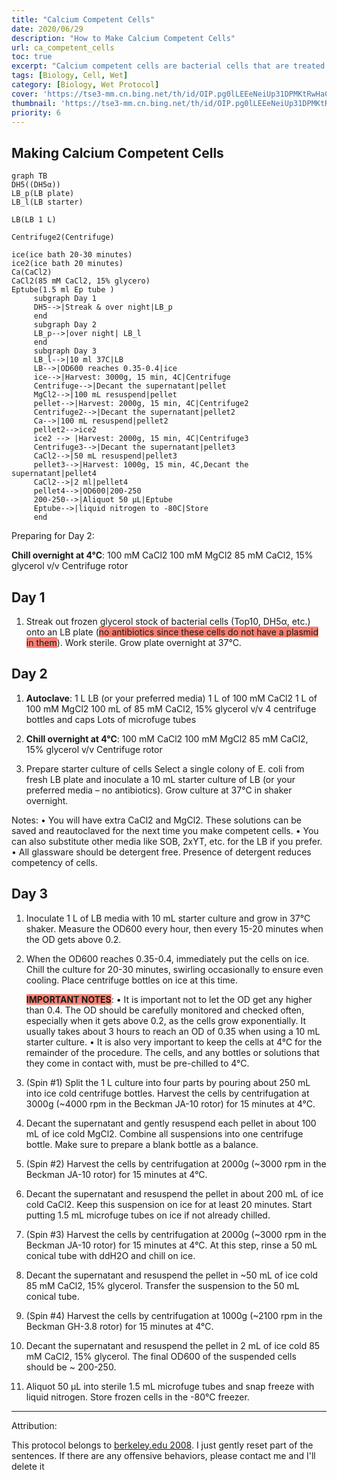 ```yaml
---
title: "Calcium Competent Cells"
date: 2020/06/29
description: "How to Make Calcium Competent Cells"
url: ca_competent_cells
toc: true
excerpt: "Calcium competent cells are bacterial cells that are treated with calcium chloride to increase their ability to uptake plasmid DNA. The calcium ions disrupt the cell membrane and make it more permeable to DNA, increasing the efficiency of transformation. These cells are commonly used in molecular biology experiments to introduce foreign DNA into bacterial cells. <a title='GhatGPT'>Who said this?</a>"
tags: [Biology, Cell, Wet]
category: [Biology, Wet Protocol]
cover: 'https://tse3-mm.cn.bing.net/th/id/OIP.pg0lLEEeNeiUp31DPMKtRwHaCY'
thumbnail: 'https://tse3-mm.cn.bing.net/th/id/OIP.pg0lLEEeNeiUp31DPMKtRwHaCY'
priority: 6
---
```


## Making Calcium Competent Cells

```mermaid
graph TB
DH5((DH5α))
LB_p(LB plate)
LB_l(LB starter)

LB(LB 1 L)

Centrifuge2(Centrifuge)

ice(ice bath 20-30 minutes)
ice2(ice bath 20 minutes)
Ca(CaCl2)
CaCl2(85 mM CaCl2, 15% glycero)
Eptube(1.5 ml Ep tube )
     subgraph Day 1
     DH5-->|Streak & over night|LB_p
     end
     subgraph Day 2
     LB_p-->|over night| LB_l
     end
     subgraph Day 3
     LB_l-->|10 ml 37C|LB
     LB-->|OD600 reaches 0.35-0.4|ice
     ice-->|Harvest: 3000g, 15 min, 4C|Centrifuge
     Centrifuge-->|Decant the supernatant|pellet
     MgCl2-->|100 mL resuspend|pellet
     pellet-->|Harvest: 2000g, 15 min, 4C|Centrifuge2
     Centrifuge2-->|Decant the supernatant|pellet2
     Ca-->|100 mL resuspend|pellet2
     pellet2-->ice2
     ice2 --> |Harvest: 2000g, 15 min, 4C|Centrifuge3
     Centrifuge3-->|Decant the supernatant|pellet3
     CaCl2-->|50 mL resuspend|pellet3
     pellet3-->|Harvest: 1000g, 15 min, 4C,Decant the supernatant|pellet4
     CaCl2-->|2 ml|pellet4
     pellet4-->|OD600|200-250
     200-250-->|Aliquot 50 μL|Eptube
     Eptube-->|liquid nitrogen to -80C|Store
     end
```
Preparing for Day 2:

**Chill overnight at 4°C**:
100 mM CaCl2
100 mM MgCl2
85 mM CaCl2, 15% glycerol v/v
Centrifuge rotor  


## Day 1

1. Streak out frozen glycerol stock of bacterial cells (Top10, DH5α, etc.) onto an LB plate (<span style="background:salmon">no antibiotics since these cells do not have a plasmid in them</span>). Work sterile. Grow plate overnight at 37°C.



## Day 2
1. **Autoclave**:
1 L LB (or your preferred media)
1 L of 100 mM CaCl2
1 L of 100 mM MgCl2
100 mL of 85 mM CaCl2, 15% glycerol v/v
4 centrifuge bottles and caps
Lots of microfuge tubes

2. **Chill overnight at 4°C**:
100 mM CaCl2
100 mM MgCl2
85 mM CaCl2, 15% glycerol v/v
Centrifuge rotor

3. Prepare starter culture of cells
Select a single colony of E. coli from fresh LB plate and inoculate a 10 mL starter culture of LB (or your preferred media – no antibiotics). Grow culture at 37°C in shaker overnight.

Notes:
• You will have extra CaCl2 and MgCl2. These solutions can be saved and reautoclaved for the next time you make competent cells.
• You can also substitute other media like SOB, 2xYT, etc. for the LB if you prefer.
• All glassware should be detergent free. Presence of detergent reduces
competency of cells.

## Day 3
1. Inoculate 1 L of LB media with 10 mL starter culture and grow in 37°C shaker. Measure the OD600 every hour, then every 15-20 minutes when the OD gets above 0.2.

2. When the OD600 reaches 0.35-0.4, immediately put the cells on ice. Chill the culture for 20-30 minutes, swirling occasionally to ensure even cooling. Place centrifuge bottles on ice at this time.

    <span style="background:salmon">**IMPORTANT NOTES**</span>:
    • It is important not to let the OD get any higher than 0.4. The OD should be carefully monitored and checked often, especially when it gets above 0.2, as the cells grow exponentially. It usually takes about 3 hours to reach an OD of 0.35 when using a 10 mL starter culture.
    • It is also very important to keep the cells at 4°C for the remainder of the procedure. The cells, and any bottles or solutions that they come in contact with, must be pre-chilled to 4°C.

3. (Spin #1) Split the 1 L culture into four parts by pouring about 250 mL into ice cold centrifuge bottles. Harvest the cells by centrifugation at 3000g (~4000 rpm in the Beckman JA-10 rotor) for 15 minutes at 4°C.
4. Decant the supernatant and gently resuspend each pellet in about 100 mL of ice cold MgCl2. Combine all suspensions into one centrifuge bottle. Make sure to prepare a blank bottle as a balance.
5. (Spin #2) Harvest the cells by centrifugation at 2000g (~3000 rpm in the Beckman JA-10 rotor) for 15 minutes at 4°C.
6. Decant the supernatant and resuspend the pellet in about 200 mL of ice cold CaCl2. Keep this suspension on ice for at least 20 minutes. Start putting 1.5 mL microfuge tubes on ice if not already chilled.
7. (Spin #3) Harvest the cells by centrifugation at 2000g (~3000 rpm in the Beckman JA-10 rotor) for 15 minutes at 4°C. At this step, rinse a 50 mL conical tube with ddH2O and chill on ice.
8. Decant the supernatant and resuspend the pellet in ~50 mL of ice cold 85 mM CaCl2, 15% glycerol. Transfer the suspension to the 50 mL conical tube.
9. (Spin #4) Harvest the cells by centrifugation at 1000g (~2100 rpm in the Beckman GH-3.8 rotor) for 15 minutes at 4°C.
10. Decant the supernatant and resuspend the pellet in 2 mL of ice cold 85 mM CaCl2, 15% glycerol. The final OD600 of the suspended cells should be ~ 200-250.
11. Aliquot 50 μL into sterile 1.5 mL microfuge tubes and snap freeze with liquid nitrogen. Store frozen cells in the -80°C freezer.


---
Attribution:

This protocol belongs to [berkeley.edu 2008](http://mcb.berkeley.edu/labs/krantz/protocols/calcium_comp_cells.pdf). I just gently reset part of the sentences.
If there are any offensive behaviors, please contact <a mailto="a591465908@outlook.com">me</a> and I'll delete it
